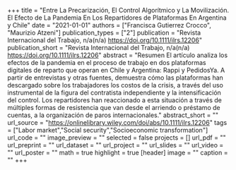 +++
title = "Entre La Precarización, El Control Algorítmico y La Movilización. El Efecto de La Pandemia En Los Repartidores de Plataformas En Argentina y Chile"
date = "2021-01-01"
authors = ["Francisca Gutierrez Crocco", "Maurizio Atzeni"]
publication_types = ["2"]
publication = "Revista Internacional del Trabajo, n/a(n/a) https://doi.org/10.1111/ilrs.12206"
publication_short = "Revista Internacional del Trabajo, n/a(n/a) https://doi.org/10.1111/ilrs.12206"
abstract = "Resumen El artículo analiza los efectos de la pandemia en el proceso de trabajo en dos plataformas digitales de reparto que operan en Chile y Argentina: Rappi y PedidosYa. A partir de entrevistas y otras fuentes, demuestra cómo las plataformas han descargado sobre los trabajadores los costos de la crisis, a través del uso instrumental de la figura del contratista independiente y la intensificación del control. Los repartidores han reaccionado a esta situación a través de múltiples formas de resistencia que van desde el arriendo o préstamo de cuentas, a la organización de paros internacionales."
abstract_short = ""
url_source = "https://onlinelibrary.wiley.com/doi/abs/10.1111/ilrs.12206"
tags = ["Labor market","Social security","Socioeconomic transformation"]
url_code = ""
image_preview = ""
selected = false
projects = []
url_pdf = ""
url_preprint = ""
url_dataset = ""
url_project = ""
url_slides = ""
url_video = ""
url_poster = ""
math = true
highlight = true
[header]
image = ""
caption = ""
+++
